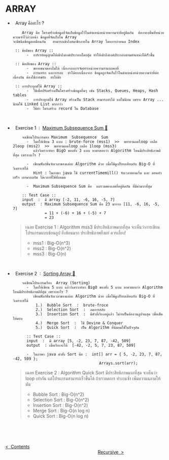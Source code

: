 # ARRAY 

- &nbsp; Array คืออะไร ?

          Array คือ โครงสร้างข้อมูลที่จัดเก็บข้อมูลไว้ในตำแหน่งหน่วยความจำที่อยู่ติดกัน  ต้องจองพื้นที่หน่วยความจำไว้ล่วงหน้า ข้อมูลที่จัดเก็บใน Array
      จะมีชนิดข้อมูลเหมือนกัน   สามารถเข้าถึงสมาชิกภายใน Array โดยการกำหนด Index

       :: ข้อดีของ Array ::
            -  อาร์เรย์อนุญาตให้เข้าถึงองค์ประกอบโดยสุ่ม ทำให้เข้าถึงองค์ประกอบตามตำแหน่งได้เร็วขึ้น

       :: ข้อเสียของ Array ::
            -  ขยายขนาดเองไม่ได้ เนื่องจากการจัดสรรหน่วยความจำแบบคงที่
            -  การแทรก และการลบ  ทำได้ยากเนื่องจาก ข้อมูลถูกจัดเก็บไว้ในตำแหน่งหน่วยความจำที่ต่อเนื่องกัน ต้องใช้การขยับ  ทำให้ช้า

       :: การประยุกต์ใช้ Array ::
            -  ใช้เพื่อปรับสร้างเป็นโครงสร้างข้อมูลอื่นๆ เช่น Stacks, Queues, Heaps, Hash tables
            -  การประยุกต์ใช้ Array สร้างเป็น Stack สามารถทำได้ แต่ไม่นิยม เพราะ Array ... นิยมใช้ Linked List มากกว่า
            -  ใช้ทำ โครงสร้าง record ใน Database
  <br/>

  
- &nbsp; Exercise 1 &nbsp;:&nbsp; [Maximum Subsequence Sum 🔗](https://github.com/Arisa-Kaewsuan/Datastructure_Java/tree/main/Maximum_Subsequencesum/src/myMSS)

          จงเขียนโปรแกรมหา Maximum  Subsequence  Sum
            -  โดยให้เขียน 3 แบบ : brute-force (mss1)  >>  พยายามลดloop เหลือ 2loop (mss2)  >>  พยายามลดloop เหลือ 1loop (mss3)
               แล้ววิเคราะห์หา BigO ของทั้ง 3 แบบ หาคำตอบว่า Algorithm ไหนมีประสิทธิภาพดีที่สุด เพราะอะไร ?

            -  เขียนฟังก์ชั่นจับเวลาของแต่ละ Algorithm ด้วย เพื่อใช้ดูเปรียบเทียบกับ Big-O ที่วิเคราะห์ได้
               Hint : ในภาษา java ใช้ currentTimemill() จับเวลาตอนเริ่ม และ ตอนทำเสร็จ เอามาลบกัน ได้เวลาที่ใช้ทั้งหมด

            -  Maximum Subsequence Sum คือ  ผลรวมของเลขที่อยู่ติดกัน ที่มีค่ามากที่สุด

          :: Test Case ::
          input  :  มี array [-2, 11, -6, 16, -5, 7]
          output  : Maximum Subsequence Sum คือ 23 มาจาก [11, -6, 16, -5, 7]
                    = 11 + (-6) + 16 + (-5) + 7
                    = 23

  
  > เฉลย Exercise 1  :  Algorithm mss3 มีประสิทธิภาพมากที่สุด  จะเห็นว่าการเขียนโปรแกรมแบบซ้อนลูป ยิ่งซ้อนมาก ประสิทธิภาพยิ่งแย่ ควรเลี่ยง!
    >- mss1 : Big-O(n^3)
    >- mss2 : Big-O(n^2)
    >- mss3 : Big-O(n)
  <br/>
  
- &nbsp; Exercise 2 &nbsp;:&nbsp; [Sorting Array 🔗](https://github.com/Arisa-Kaewsuan/Datastructure_Java/tree/main/Sorting/src/Sorting)

          จงเขียนโปรแกรมเรียง  Array (Sorting)
            -  โดยให้เขียน 5 แบบ แล้ววิเคราะห์หา BigO ของทั้ง 5 แบบ หาคำตอบว่า Algorithm ไหนมีประสิทธิภาพดีที่สุด เพราะอะไร ?
               เขียนฟังก์ชั่นจับเวลาของแต่ละ Algorithm ด้วย เพื่อใช้ดูเปรียบเทียบกับ Big-O ที่วิเคราะห์ได้
                1.)  Bubble Sort  :  brute-froce
                2.)  Selection Sort  :  ลดการสลับ
                3.)  Insertion Sort  :  มีตัวที่เรียงอยู่แล้ว ไม่จำเป็นต้องวนลูปจนสุด เพื่อเช็คให้ครบ
                4.)  Merge Sort  :  ใช้ Devine & Conquer
                5.)  Quick Sort  :  เป็น Algorithm ที่นิมยมใช้ในปัจจุบัน

            :: Test Case ::
            input  :  มี array [5, -2, 23, 7, 87, -42, 509]
            output  : เมื่อเรียงจะได้  [-42, -2, 5, 7, 23, 87, 509]

            -  ในภาษา java คำสั่ง Sort คือ :  int[] arr = { 5, -2, 23, 7, 87, -42, 509 };
                                            Arrays.sort(arr);
  
  > เฉลย Exercise 2  :  Algorithm Quick Sort มีประสิทธิภาพมากที่สุด  จะเห็นว่า loop เท่ากัน แต่โปรแกรมสามารถเร็วขึ้นได้ ถ้าเราลดการ
    ทำงานซ้ำ  เพิ่มความฉลาดให้มัน
    >- Bubble Sort : Big-O(n^2)
    >- Selection Sort : Big-O(n^2)
    >- Insertion Sort : Big-O(n^2)
    >- Merge Sort : Big-O(n log n)
    >- Quick Sort :  Big-O(n log n)
  
  
<br/><br/><br/>

[<  &nbsp;Contents](https://github.com/Arisa-Kaewsuan/Datastructure_Java/blob/main/README.md)  &nbsp; &nbsp; &nbsp; &nbsp; &nbsp; &nbsp; &nbsp; &nbsp; &nbsp; &nbsp; &nbsp; &nbsp; &nbsp; &nbsp; &nbsp; &nbsp; &nbsp; &nbsp; &nbsp; &nbsp; &nbsp; &nbsp; &nbsp; &nbsp; &nbsp; &nbsp; &nbsp; &nbsp; &nbsp; &nbsp; &nbsp; &nbsp; &nbsp; &nbsp; &nbsp; &nbsp; &nbsp; &nbsp; &nbsp; &nbsp; &nbsp; &nbsp; &nbsp; &nbsp; &nbsp; &nbsp; &nbsp; &nbsp; &nbsp; &nbsp; &nbsp; &nbsp; &nbsp; &nbsp; &nbsp; &nbsp; &nbsp; &nbsp; &nbsp; &nbsp; &nbsp; &nbsp; &nbsp; &nbsp; &nbsp; &nbsp; &nbsp; &nbsp; &nbsp; &nbsp; &nbsp; &nbsp; &nbsp; &nbsp; &nbsp; &nbsp; &nbsp; &nbsp; &nbsp; &nbsp; &nbsp; &nbsp; &nbsp; &nbsp; &nbsp; &nbsp; &nbsp; &nbsp; &nbsp; &nbsp; &nbsp; [Recursive&nbsp;  >](https://github.com/Arisa-Kaewsuan/Datastructure_Java/blob/main/Recursive.md)
